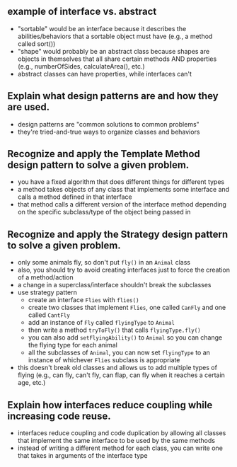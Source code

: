 ## example of interface vs. abstract
- "sortable" would be an interface because it describes the abilities/behaviors that a sortable object must have (e.g., a method called sort())
- "shape" would probably be an abstract class because shapes are objects in themselves that all share certain methods AND properties (e.g., numberOfSides, calculateArea(), etc.)
- abstract classes can have properties, while interfaces can't

## Explain what design patterns are and how they are used.
- design patterns are "common solutions to common problems"
- they're tried-and-true ways to organize classes and behaviors

## Recognize and apply the Template Method design pattern to solve a given problem.
- you have a fixed algorithm that does different things for different types
- a method takes objects of any class that implements some interface and calls a method defined in that interface
- that method calls a different version of the interface method depending on the specific subclass/type of the object being passed in

## Recognize and apply the Strategy design pattern to solve a given problem.
- only some animals fly, so don't put `fly()` in an `Animal` class
- also, you should try to avoid creating interfaces just to force the creation of a method/action
- a change in a superclass/interface shouldn't break the subclasses
- use strategy pattern
    - create an interface `Flies` with `flies()`
    - create two classes that implement `Flies`, one called `CanFly` and one called `CantFly`
    - add an instance of `Fly` called `flyingType` to `Animal`
    - then write a method `tryToFly()` that calls `flyingType.fly()`
    - you can also add `setFlyingAbility()` to `Animal` so you can change the flying type for each animal
    - all the subclasses of `Animal`, you can now set `flyingType` to an instance of whichever `Flies` subclass is appropriate
- this doesn't break old classes and allows us to add multiple types of flying (e.g., can fly, can't fly, can flap, can fly when it reaches a certain age, etc.)

## Explain how interfaces reduce coupling while increasing code reuse.
- interfaces reduce coupling and code duplication by allowing all classes that implement the same interface to be used by the same methods
- instead of writing a different method for each class, you can write one that takes in arguments of the interface type
